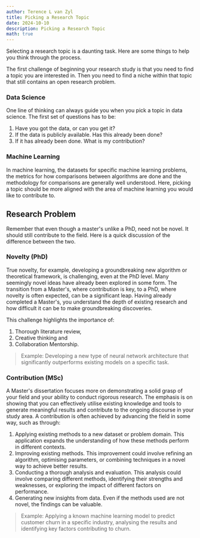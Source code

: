 ```yaml
---
author: Terence L van Zyl
title: Picking a Research Topic
date: 2024-10-10
description: Picking a Research Topic
math: true
---
```


Selecting a research topic is a daunting task. Here are some things to help you think through the process.

<!--more-->

The first challenge of beginning your research study is that you need to find a topic you are interested in. Then you need to find a niche within that topic that still contains an open research problem. 

### Data Science

One line of thinking can always guide you when you pick a topic in data science. The first set of questions has to be:
1. Have you got the data, or can you get it?
2. If the data is publicly available. Has this already been done?
3. If it has already been done. What is my contribution?

### Machine Learning

In machine learning, the datasets for specific machine learning problems, the metrics for how comparisons between algorithms are done and the methodology for comparisons are generally well understood. Here, picking a topic should be more aligned with the area of machine learning you would like to contribute to.

## Research Problem

Remember that even though a master's unlike a PhD, need not be novel. It should still contribute to the field. Here is a quick discussion of the difference between the two.

### Novelty (PhD)

True novelty, for example, developing a groundbreaking new algorithm or theoretical framework, is challenging, even at the PhD level. Many seemingly novel ideas have already been explored in some form. The transition from a Master's, where contribution is key, to a PhD, where novelty is often expected, can be a significant leap. Having already completed a Master's, you understand the depth of existing research and how difficult it can be to make groundbreaking discoveries.

This challenge highlights the importance of: 
1. Thorough literature review, 
2. Creative thinking and 
3. Collaboration Mentorship.

> Example: Developing a new type of neural network architecture that significantly outperforms existing models on a specific task.

### Contribution (MSc)

A Master's dissertation focuses more on demonstrating a solid grasp of your field and your ability to conduct rigorous research. The emphasis is on showing that you can effectively utilise existing knowledge and tools to generate meaningful results and contribute to the ongoing discourse in your study area. A contribution is often achieved by advancing the field in some way, such as through:
1. Applying existing methods to a new dataset or problem domain. This application expands the understanding of how these methods perform in different contexts.
2. Improving existing methods. This improvement could involve refining an algorithm, optimising parameters, or combining techniques in a novel way to achieve better results.
3. Conducting a thorough analysis and evaluation. This analysis could involve comparing different methods, identifying their strengths and weaknesses, or exploring the impact of different factors on performance.
4. Generating new insights from data. Even if the methods used are not novel, the findings can be valuable.

> Example: Applying a known machine learning model to predict customer churn in a specific industry, analysing the results and identifying key factors contributing to churn.



